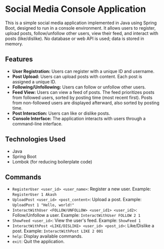 # Social Media Console Application

This is a simple social media application implemented in Java using Spring Boot, designed to run in a console environment. It allows users to register, upload posts, follow/unfollow other users, view their feed, and interact with posts (like/dislike).  No database or web API is used; data is stored in memory.

## Features

*   **User Registration:** Users can register with a unique ID and username.
*   **Post Upload:** Users can upload posts with content. Each post is assigned a unique ID.
*   **Following/Unfollowing:** Users can follow or unfollow other users.
*   **Feed View:** Users can view a feed of posts. The feed prioritizes posts from followed users, sorted by posting time (most recent first). Posts from non-followed users are displayed afterward, also sorted by posting time.
*   **Post Interaction:** Users can like or dislike posts.
*   **Console Interface:** The application interacts with users through a command-line interface.

## Technologies Used

*   Java
*   Spring Boot
*   Lombok (for reducing boilerplate code)

## Commands

*   `RegisterUser <user_id> <user_name>`: Register a new user.  Example: `RegisterUser 1 Akash`
*   `UploadPost <user_id> <post_content>`: Upload a post. Example: `UploadPost 1 "Hello, world!"`
*   `InteractWithUser <FOLLOW/UNFOLLOW> <user_id1> <user_id2>`: Follow/Unfollow a user. Example: `InteractWithUser FOLLOW 2 1`
*   `ShowFeed <user_id>`: View the user's feed. Example: `ShowFeed 1`
*   `InteractWithPost <LIKE/DISLIKE> <user_id> <post_id>`: Like/Dislike a post. Example: `InteractWithPost LIKE 2 001`
*   `help`: Display available commands.
*   `exit`: Quit the application.